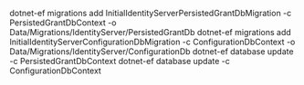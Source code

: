 dotnet-ef migrations add InitialIdentityServerPersistedGrantDbMigration -c PersistedGrantDbContext -o Data/Migrations/IdentityServer/PersistedGrantDb
dotnet-ef migrations add InitialIdentityServerConfigurationDbMigration -c ConfigurationDbContext -o Data/Migrations/IdentityServer/ConfigurationDb
dotnet-ef database update -c PersistedGrantDbContext
dotnet-ef database update -c ConfigurationDbContext
